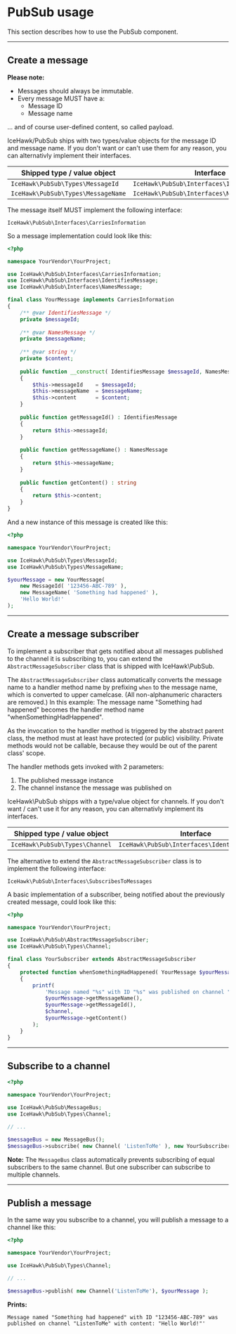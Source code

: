 # PubSub usage

This section describes how to use the PubSub component.

<hr class="blockspace">

## Create a message

**Please note:** 

* Messages should always be immutable.
* Every message MUST have a:
  * Message ID
  * Message name
  
... and of course user-defined content, so called payload. 

IceHawk/PubSub ships with two types/value objects for the message ID and message name.
If you don't want or can't use them for any reason, you can alternativly implement their interfaces.
 
| Shipped type / value object          | Interface                                     |
|--------------------------------------|-----------------------------------------------|
| `IceHawk\PubSub\Types\MessageId`     | `IceHawk\PubSub\Interfaces\IdentifiesMessage` |
| `IceHawk\PubSub\Types\MessageName`   | `IceHawk\PubSub\Interfaces\NamesMessage`      |

The message itself MUST implement the following interface:

`IceHawk\PubSub\Interfaces\CarriesInformation`

So a message implementation could look like this:

```php
<?php

namespace YourVendor\YourProject;

use IceHawk\PubSub\Interfaces\CarriesInformation;
use IceHawk\PubSub\Interfaces\IdentifiesMessage;
use IceHawk\PubSub\Interfaces\NamesMessage;

final class YourMessage implements CarriesInformation
{
	/** @var IdentifiesMessage */
	private $messageId;
	
	/** @var NamesMessage */
	private $messageName;
	
	/** @var string */
	private $content;
	
	public function __construct( IdentifiesMessage $messageId, NamesMessage $messageName, string $content ) 
	{
		$this->messageId    = $messageId;
		$this->messageName  = $messageName;
		$this->content      = $content;
	}
	
	public function getMessageId() : IdentifiesMessage 
	{
		return $this->messageId;
	}
	
	public function getMessageName() : NamesMessage 
	{
        return $this->messageName;
	}
	
	public function getContent() : string
	{
		return $this->content;
	}
}
```

And a new instance of this message is created like this:

```php
<?php

namespace YourVendor\YourProject;

use IceHawk\PubSub\Types\MessageId;
use IceHawk\PubSub\Types\MessageName;

$yourMessage = new YourMessage( 
    new MessageId( '123456-ABC-789' ),
    new MessageName( 'Something had happened' ),
    'Hello World!' 
);
```

<hr class="blockspace">

## Create a message subscriber

To implement a subscriber that gets notified about all messages published to the channel it is subscribing to, 
you can extend the `AbstractMessageSubscriber` class that is shipped with IceHawk\PubSub.

The `AbstractMessageSubscriber` class automatically converts the message name to a handler method name by prefixing `when` to the message name, 
which is converted to upper camelcase. (All non-alphanumeric characters are removed.)
In this example: The message name "Something had happened" becomes the handler method name "whenSomethingHadHappened".

As the invocation to the handler method is triggered by the abstract parent class, the method must at least have protected (or public) visibility. 
Private methods would not be callable, because they would be out of the parent class' scope.

The handler methods gets invoked with 2 parameters:

1. The published message instance
2. The channel instance the message was published on

IceHawk\PubSub shipps with a type/value object for channels.
If you don't want / can't use it for any reason, you can alternativly implement its interfaces.
 
| Shipped type / value object          | Interface                                     |
|--------------------------------------|-----------------------------------------------|
| `IceHawk\PubSub\Types\Channel`       | `IceHawk\PubSub\Interfaces\IdentifiesChannel` |

The alternative to extend the `AbstractMessageSubscriber` class is to implement the following interface:

`IceHawk\PubSub\Interfaces\SubscribesToMessages`

A basic implementation of a subscriber, being notified about the previously created message, could look like this:

```php
<?php

namespace YourVendor\YourProject;

use IceHawk\PubSub\AbstractMessageSubscriber;
use IceHawk\PubSub\Types\Channel;

final class YourSubscriber extends AbstractMessageSubscriber
{
	protected function whenSomethingHadHappened( YourMessage $yourMessage, Channel $channel )
	{
		printf(
		    'Message named "%s" with ID "%s" was published on channel "%" with content: "%s"',
		    $yourMessage->getMessageName(),
		    $yourMessage->getMessageId(),
		    $channel,
		    $yourMessage->getContent()
		);
	}
}
```

<hr class="blockspace">

## Subscribe to a channel

```php
<?php

namespace YourVendor\YourProject;

use IceHawk\PubSub\MessageBus;
use IceHawk\PubSub\Types\Channel;

// ...

$messageBus = new MessageBus();
$messageBus->subscribe( new Channel( 'ListenToMe' ), new YourSubscriber() );

```

**Note:** The `MessageBus` class automatically prevents subscribing of equal subscribers to the same channel. 
But one subscriber can subscribe to multiple channels.

<hr class="blockspace">

## Publish a message

In the same way you subscribe to a channel, you will publish a message to a channel like this:

```php
<?php

namespace YourVendor\YourProject;

use IceHawk\PubSub\Types\Channel;

// ...

$messageBus->publish( new Channel('ListenToMe'), $yourMessage );

```

**Prints:**

```
Message named "Something had happened" with ID "123456-ABC-789" was published on channel "ListenToMe" with content: "Hello World!"'
```


